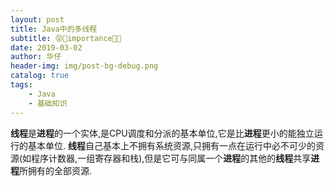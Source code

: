 ```yaml
---
layout: post
title: Java中的多线程
subtitle: 😝👀importance👀😝
date: 2019-03-02
author: 华仔
header-img: img/post-bg-debug.png
catalog: true
tags:
    - Java
    - 基础知识
---
```


**线程**是**进程**的一个实体,是CPU调度和分派的基本单位,它是比**进程**更小的能独立运行的基本单位. **线程**自己基本上不拥有系统资源,只拥有一点在运行中必不可少的资源(如程序计数器,一组寄存器和栈),但是它可与同属一个**进程**的其他的**线程**共享**进程**所拥有的全部资源.

